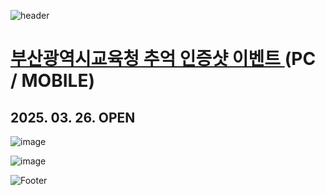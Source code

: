 ![header](https://capsule-render.vercel.app/api?type=wave&color=auto&height=150&section=header&text=2025.%2003.%2024%20-%2003.%2025&fontSize=60)

# <a href="https://onlinepage.co.kr/BusanduPictureEvent/"> 부산광역시교육청 추억 인증샷 이벤트 </a> (PC / MOBILE)
## 2025. 03. 26. OPEN

![image](https://github.com/user-attachments/assets/fd4c3833-f1d6-4350-850a-d930f7559d5e)

![image](https://github.com/user-attachments/assets/650e06fa-4c85-48e9-b2a3-1a8ddff394d5)

![Footer](https://capsule-render.vercel.app/api?type=waving&color=auto&height=200&section=footer)










